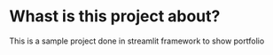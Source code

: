# Whast is this project about?

This is a sample project done in streamlit framework to show portfolio